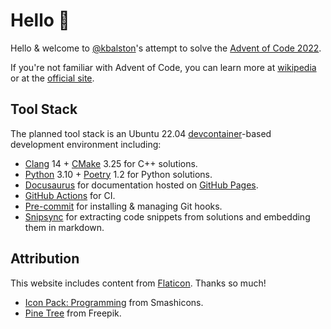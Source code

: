 # Hello 👋

Hello & welcome to
[@kbalston]'s
attempt to solve the [Advent of Code 2022](https://adventofcode.com).

If you're not familiar with Advent of Code, you can learn more at
[wikipedia](https://en.wikipedia.org/wiki/Advent_of_Code)
or at the
[official site](https://adventofcode.com/2022/about).

## Tool Stack

The planned tool stack is an Ubuntu 22.04
[devcontainer]-based development environment
including:

- [Clang] 14 + [CMake] 3.25 for C++ solutions.
- [Python] 3.10 + [Poetry] 1.2 for Python solutions.
- [Docusaurus] for documentation hosted on [GitHub Pages].
- [GitHub Actions] for CI.
- [Pre-commit] for installing & managing Git hooks.
- [Snipsync] for extracting code snippets from solutions and embedding them in markdown.

## Attribution

This website includes content from [Flaticon]. Thanks so much!

- [Icon Pack: Programming](https://www.flaticon.com/packs/programming-117?style_id=28&family_id=12&group_id=159)
  from Smashicons.
- [Pine Tree](https://www.flaticon.com/free-icon/pine-tree_2225518?term=tree&related_id=2225518)
  from Freepik.

[@kbalston]: https://github.com/kbalston
[clang]: https://clang.llvm.org
[cmake]: https://gitlab.kitware.com/cmake/cmake
[devcontainer]: https://code.visualstudio.com/docs/devcontainers/containers
[docusaurus]: https://docusaurus.io
[flaticon]: https://www.flaticon.com
[github actions]: https://docs.github.com/en/actions
[github pages]: https://pages.github.com
[poetry]: https://python-poetry.org
[pre-commit]: https://pre-commit.com
[python]: https://www.python.org
[snipsync]: https://github.com/temporalio/snipsync
